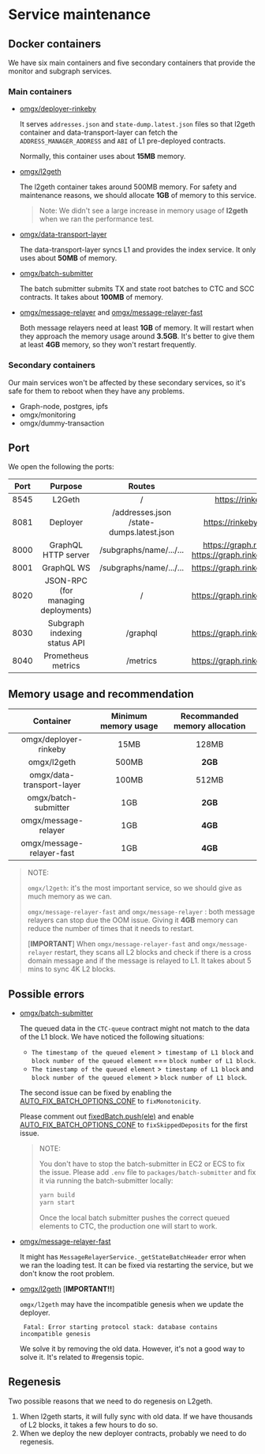 # Service maintenance

## Docker containers

We have six main containers and five secondary containers that provide the monitor and subgraph services.

### Main containers

* [omgx/deployer-rinkeby](https://hub.docker.com/layers/omgx/deployer-rinkeby/production-v1/images/sha256-8ca509eb7a830ee862318225a2d5558f868d139a745edaff448ec3ccb90965e8?context=repo)

  It serves `addresses.json` and `state-dump.latest.json` files so that l2geth container and data-transport-layer can fetch the `ADDRESS_MANAGER_ADDRESS` and `ABI` of L1 pre-deployed contracts.

  Normally, this container uses about **15MB** memory.

* [omgx/l2geth](https://hub.docker.com/layers/156092279/omgx/l2geth/production-v1/images/sha256-d5f099b01629da9ca93af25705d326d90bb7d100695e0a66cc920871705ff890?context=repo)

  The l2geth container takes around 500MB memory. For safety and maintenance reasons, we should allocate **1GB** of memory to this service.

  > Note: We didn't see a large increase in memory usage of **l2geth** when we ran the performance test.

* [omgx/data-transport-layer](https://hub.docker.com/layers/156092207/omgx/data-transport-layer/production-v1/images/sha256-07d4415aab46863b8c7996c1c40f6221f3ac3f697485ccc262a3a6f0478aa4fb?context=repo)

  The data-transport-layer syncs L1 and provides the index service. It only uses about **50MB** of memory.

* [omgx/batch-submitter](https://hub.docker.com/layers/156091606/omgx/batch-submitter/production-v1/images/sha256-b3e61c1350b94cca73853867e1267e6f0e197ffbf7661f76c5c373e85eb3e70f?context=repo)

  The batch submitter submits TX and state root batches to CTC and SCC contracts. It takes about **100MB** of memory.

* [omgx/message-relayer](https://hub.docker.com/layers/156091959/omgx/message-relayer/production-v1/images/sha256-52ae4dbe41895c331ee3dc05955ad8c50c1319f91aaf3b4747d3ded2305382b4?context=repo) and [omgx/message-relayer-fast](https://hub.docker.com/layers/156091184/omgx/message-relayer-fast/production-v1/images/sha256-4e973130ca9cd5704ae3ce83f8c01682851b73835753268203bba91df7213167?context=repo)

  Both message relayers need at least **1GB** of memory. It will restart when they approach the memory usage around **3.5GB**. It's better to give them at least **4GB** memory, so they won't restart frequently.

### Secondary containers

Our main services won't be affected by these secondary services, so it's safe for them to reboot when they have any problems.

* Graph-node, postgres, ipfs
* omgx/monitoring
* omgx/dummy-transaction

## Port

We open the following the ports:

| **Port** |                **Purpose**                |                  **Routes**                   |                             URL                              | **Permission** |
| :------: | :---------------------------------------: | :-------------------------------------------: | :----------------------------------------------------------: | :------------: |
|   8545   |                  L2Geth                   |                       /                       |                 https://rinkeby.omgx.network                 |     Public     |
|   8081   |                 Deployer                  | /addresses.json<br />/state-dumps.latest.json |              https://rinkeby.omgx.network:8081               |     Public     |
|   8000   |            GraphQL HTTP server            |            /subgraphs/name/.../...            | https://graph.rinkeby.omgx.network <br />https://graph.rinkeby.omgx.network:8000 |     Public     |
|   8001   |                GraphQL WS                 |            /subgraphs/name/.../...            |           https://graph.rinkeby.omgx.network:8001            |     Public     |
|   8020   | JSON-RPC<br /> (for managing deployments) |                       /                       |           https://graph.rinkeby.omgx.network:8020            |    Private     |
|   8030   |       Subgraph indexing status API        |                   /graphql                    |           https://graph.rinkeby.omgx.network:8030            |     Public     |
|   8040   |            Prometheus metrics             |                   /metrics                    |           https://graph.rinkeby.omgx.network:8040            |     Public     |

## Memory usage and recommendation

|         Container         | Minimum memory usage | Recommanded memory allocation |
| :-----------------------: | :------------------: | :---------------------------: |
|   omgx/deployer-rinkeby   |         15MB         |             128MB             |
|        omgx/l2geth        |        500MB         |            **2GB**            |
| omgx/data-transport-layer |        100MB         |             512MB             |
|   omgx/batch-submitter    |         1GB          |            **2GB**            |
|   omgx/message-relayer    |         1GB          |            **4GB**            |
| omgx/message-relayer-fast |         1GB          |            **4GB**            |

> NOTE:
>
> `omgx/l2geth`: it's the most important service, so we should give as much memory as we can.
>
> `omgx/message-relayer-fast` and `omgx/message-relayer` : both message relayers can stop due the OOM issue. Giving it **4GB** memory can reduce the number of times that it needs to restart. 
>
> [**IMPORTANT**] When `omgx/message-relayer-fast` and `omgx/message-relayer` restart, they scans all L2 blocks and check if there is a cross domain message and if the message is relayed to L1. It takes about 5 mins to sync 4K L2 blocks.

## Possible errors

* [omgx/batch-submitter](https://hub.docker.com/layers/156091606/omgx/batch-submitter/production-v1/images/sha256-b3e61c1350b94cca73853867e1267e6f0e197ffbf7661f76c5c373e85eb3e70f?context=repo)

  The queued data in the `CTC-queue` contract might not match to the data of the L1 block. We have noticed the following situations:

  * `The timestamp of the queued element` >` timestamp of L1 block` and `block number of the queued element` === `block number of L1 block`.
  * `The timestamp of the queued element` >` timestamp of L1 block` and `block number of the queued element` > `block number of L1 block`.

  The second issue can be fixed by enabling the [AUTO_FIX_BATCH_OPTIONS_CONF](https://github.com/omgnetwork/optimism/blob/8fd511e608744f182f8a10e6fb5aa5d27f581860/packages/batch-submitter/src/exec/run-batch-submitter.ts#L241) to `fixMonotonicity`.

  Please comment out [fixedBatch.push(ele)](https://github.com/omgnetwork/optimism/blob/8fd511e608744f182f8a10e6fb5aa5d27f581860/packages/batch-submitter/src/batch-submitter/tx-batch-submitter.ts#L492) and enable [AUTO_FIX_BATCH_OPTIONS_CONF](https://github.com/omgnetwork/optimism/blob/8fd511e608744f182f8a10e6fb5aa5d27f581860/packages/batch-submitter/src/exec/run-batch-submitter.ts#L241) to `fixSkippedDeposits` for the first issue.

  > NOTE:
  >
  > You don't have to stop the batch-submitter in EC2 or ECS to fix the issue. Please add `.env` file to `packages/batch-submitter` and fix it via running the batch-submitter locally:
  >
  > ```bash
  > yarn build
  > yarn start
  > ```
  >
  > Once the local batch submitter pushes the correct queued elements to CTC, the production one will start to work.

* [omgx/message-relayer-fast](https://hub.docker.com/layers/156091184/omgx/message-relayer-fast/production-v1/images/sha256-4e973130ca9cd5704ae3ce83f8c01682851b73835753268203bba91df7213167?context=repo)

  It might has `MessageRelayerService._getStateBatchHeader` error when we ran the loading test. It can be fixed via restarting the service, but we don't know the root problem.

* [omgx/l2geth](https://hub.docker.com/layers/156092279/omgx/l2geth/production-v1/images/sha256-d5f099b01629da9ca93af25705d326d90bb7d100695e0a66cc920871705ff890?context=repo) [**IMPORTANT!!**]

  `omgx/l2geth` may have the incompatible genesis when we update the deployer.

  ```
   Fatal: Error starting protocol stack: database contains incompatible genesis
  ```

  We solve it by removing the old data. However, it's not a good way to solve it. It's related to #regensis topic.

## Regenesis

Two possible reasons that we need to do regenesis on L2geth.

1. When l2geth starts, it will fully sync with old data. If we have thousands of L2 blocks, it takes a few hours to do so.
2. When we deploy the new deployer contracts, probably we need to do regenesis.
